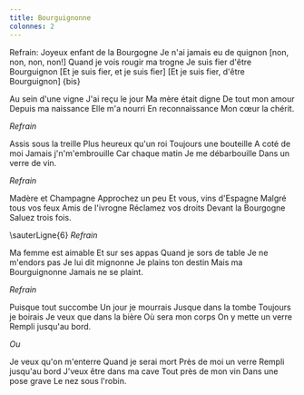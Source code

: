 ```yaml
---
title: Bourguignonne
colonnes: 2
---
```


Refrain:
Joyeux enfant de la Bourgogne
Je n'ai jamais eu de quignon [non, non, non, non!]
Quand je vois rougir ma trogne
Je suis fier d'être Bourguignon
[Et je suis fier, et je suis fier]
[Et je suis fier, d'être Bourguignon] {bis}

Au sein d'une vigne
J'ai reçu le jour
Ma mère était digne
De tout mon amour
Depuis ma naissance
Elle m'a nourri
En reconnaissance
Mon cœur la chérit.

*Refrain*

Assis sous la treille
Plus heureux qu'un roi
Toujours une bouteille
A coté de moi
Jamais j'n'm'embrouille
Car chaque matin
Je me débarbouille
Dans un verre de  vin.

*Refrain*

Madère et Champagne
Approchez un peu
Et vous, vins d'Espagne
Malgré tous vos feux
Amis de l'ivrogne
Réclamez vos droits
Devant la Bourgogne
Saluez trois fois.

\sauterLigne{6}
*Refrain*

Ma femme est aimable
Et sur ses appas
Quand je sors de table
Je ne m'endors pas
Je lui dit mignonne
Je plains ton destin
Mais ma Bourguignonne
Jamais ne se plaint.

*Refrain*

Puisque tout succombe
Un jour je mourrais
Jusque dans la tombe
Toujours je boirais
Je veux que dans la bière
Où sera mon corps
On y mette un verre
Rempli jusqu'au bord.

*Ou*

Je veux qu'on m'enterre
Quand je serai mort
Près de moi un verre
Rempli jusqu'au bord
J'veux être dans ma cave
Tout près de mon vin
Dans une pose grave
Le nez sous l'robin.